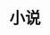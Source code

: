 ---
title: 小说
lang: en-US
meta:
  - name: keywords
    content: blog javascript minecraft
footer: 三三的小狐狸
sidebarDepth: 2
---